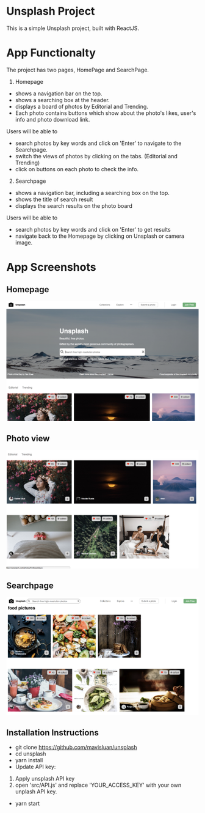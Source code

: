 # Unsplash Project

This is a simple Unsplash project, built with ReactJS. 


# App Functionalty
The project has two pages, HomePage and SearchPage.

1. Homepage

- shows a navigation bar on the top. 
- shows a searching box at the header. 
- displays a board of photos by Editorial and Trending. 
- Each photo contains buttons which show about the photo's likes, user's info and photo download link.

Users will be able to 

- search photos by key words and click on 'Enter' to navigate to the Searchpage.
- switch the views of photos by clicking on the tabs. (Editorial and Trending)
- click on buttons on each photo to check the info.

2. Searchpage 

- shows a navigation bar, including a searching box on the top. 
- shows the title of search result
- displays the search results on the photo board

Users will be able to 
- search photos by key words and click on 'Enter' to get results
- navigate back to the Homepage by clicking on Unsplash or camera image.


# App Screenshots 

## Homepage
<img src='src/icons/home-page.png' width='800'>

## Photo view
<img src='src/icons/photo-view.png' width='800'>

## Searchpage
<img src='src/icons/search-page.png' width='800'>


## Installation Instructions

- git clone https://github.com/mavisluan/unsplash
- cd unsplash
- yarn install
- Update API key: 
1) Apply unsplash API key 
2) open 'src/API.js' and replace 'YOUR_ACCESS_KEY' with your own unplash API key. 
- yarn start


